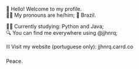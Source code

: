 🌳 Hello! Welcome to my profile. <br>
🧑🏻 My pronouns are he/him; 📍 Brazil. <br> 

👨‍💻 Currently studying: Python and Java; <br>
🔍 You can find me everywhere using @jjhnrq; <br>

⛓ Visit my website (portuguese only): jjhnrq.carrd.co <br>
<br>
Peace. 

